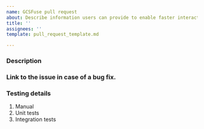 ```yaml
---
name: GCSFuse pull request
about: Describe information users can provide to enable faster interaction
title: ''
assignees: ''
template: pull_request_template.md

---
```


### Description

### Link to the issue in case of a bug fix.

### Testing details
1. Manual
2. Unit tests
3. Integration tests